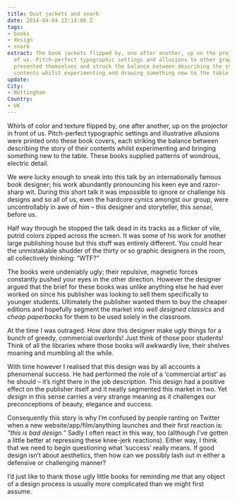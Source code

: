 ```yaml
---
title: Dust jackets and snark
date: 2014-04-04 22:14:00 Z
tags:
- books
- design
- snark
extract: The book jackets flipped by, one after another, up on the projector in front
  of us. Pitch-perfect typographic settings and allusions to other graphic material
  presented themselves and struck the balance between describing the story of their
  contents whilst experimenting and drawing something new to the table.
update: 
City:
- Nottingham
Country:
- UK
---
```


Whirls of color and texture flipped by, one after another, up on the projector in front of us. Pitch-perfect typographic settings and illustrative allusions were printed onto these book covers, each striking the balance between describing the story of their contents whilst experimenting and bringing something new to the table. These books supplied patterns of wondrous, electric detail. 

We were lucky enough to sneak into this talk by an internationally famous book designer; his work abundantly pronouncing his keen eye and razor-sharp wit. During this short talk it was impossible to ignore or challenge his designs and so all of us, even the hardcore cynics amongst our group, were uncontrollably in awe of him – this designer and storyteller, this *sensei*, before us.

Half way through he stopped the talk dead in its tracks as a flicker of vile, putrid colors zipped across the screen. It was some of his work for another large publishing house but this stuff was entirely different. You could hear the unmistakable shudder of the thirty or so graphic designers in the room, all collectively thinking: “WTF?”

The books were undeniably ugly; their repulsive, magnetic forces constantly pushed your eyes in the other direction. However the designer argued that the brief for these books was unlike anything else he had ever worked on since his publisher was looking to sell them specifically to younger students. Ultimately the publisher wanted them to buy the cheaper editions and hopefully segment the market into *well designed classics* and *cheap paperbacks* for them to be used solely in the classroom.

At the time I was outraged. How *dare* this designer make ugly things for a bunch of greedy, commercial overlords! Just think of those poor students! Think of all the libraries where those books will awkwardly live, their shelves moaning and mumbling all the while.

With time however I realised that this design was by all accounts a phenomenal success. He had performed the role of a ‘commercial artist’ as he should – it’s right there in the job description. This design had a positive effect on the publisher itself and it neatly segmented this market in two.  Yet *design* in this sense carries a very strange meaning as it challenges our preconceptions of beauty, elegance and success. 

Consequently this story is why I’m confused by people ranting on Twitter when a new website/app/film/anything launches and their first reaction is: *“this is bad design.”* Sadly I often react in this way, too (although I’ve gotten a little better at repressing these knee-jerk reactions). Either way, I think that we need to begin questioning what ‘success’ really means. If good design isn’t about aesthetics, then how can we possibly lash out in either a defensive or challenging manner? 

I’d just like to thank those ugly little books for reminding me that any object of a design process is usually more complicated than we might first assume.
